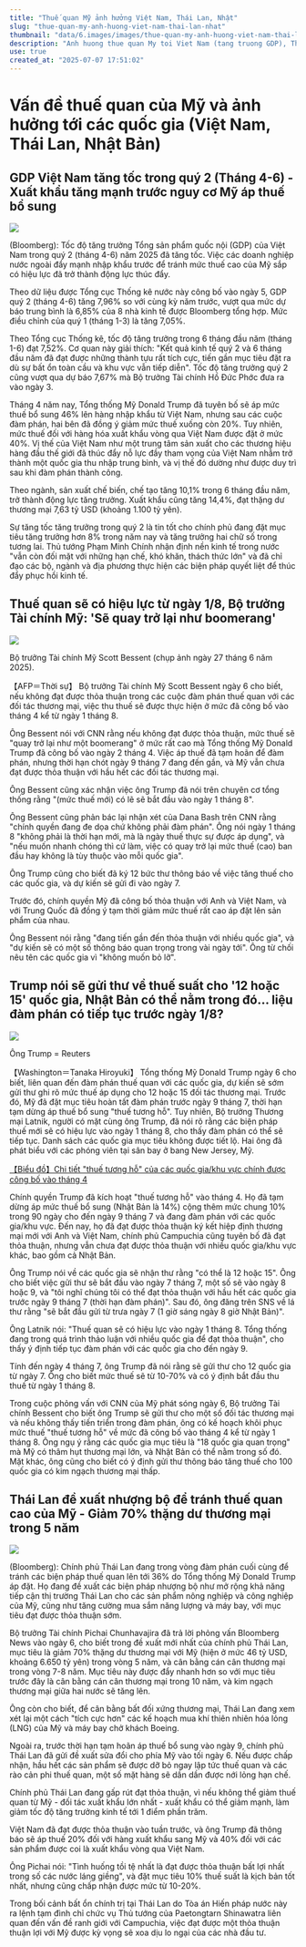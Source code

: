 ```yaml
---
title: "Thuế quan Mỹ ảnh hưởng Việt Nam, Thái Lan, Nhật"
slug: "thue-quan-my-anh-huong-viet-nam-thai-lan-nhat"
thumbnail: "data/6.images/images/thue-quan-my-anh-huong-viet-nam-thai-lan-nhat.webp"
description: "Anh huong thue quan My toi Viet Nam (tang truong GDP), Thai Lan (nhuong bo), Nhat Ban (nguy co)."
use: true
created_at: "2025-07-07 17:51:02"
---
```


# Vấn đề thuế quan của Mỹ và ảnh hưởng tới các quốc gia (Việt Nam, Thái Lan, Nhật Bản)

## GDP Việt Nam tăng tốc trong quý 2 (Tháng 4-6) - Xuất khẩu tăng mạnh trước nguy cơ Mỹ áp thuế bổ sung

![](/images/20250707-22028512-digbloom-000-1-view.webp)

(Bloomberg): Tốc độ tăng trưởng Tổng sản phẩm quốc nội (GDP) của Việt Nam trong quý 2 (tháng 4-6) năm 2025 đã tăng tốc. Việc các doanh nghiệp nước ngoài đẩy mạnh nhập khẩu trước để tránh mức thuế cao của Mỹ sắp có hiệu lực đã trở thành động lực thúc đẩy.

Theo dữ liệu được Tổng cục Thống kê nước này công bố vào ngày 5, GDP quý 2 (tháng 4-6) tăng 7,96% so với cùng kỳ năm trước, vượt qua mức dự báo trung bình là 6,85% của 8 nhà kinh tế được Bloomberg tổng hợp. Mức điều chỉnh của quý 1 (tháng 1-3) là tăng 7,05%.

Theo Tổng cục Thống kê, tốc độ tăng trưởng trong 6 tháng đầu năm (tháng 1-6) đạt 7,52%. Cơ quan này giải thích: "Kết quả kinh tế quý 2 và 6 tháng đầu năm đã đạt được những thành tựu rất tích cực, tiến gần mục tiêu đặt ra dù sự bất ổn toàn cầu và khu vực vẫn tiếp diễn". Tốc độ tăng trưởng quý 2 cũng vượt qua dự báo 7,67% mà Bộ trưởng Tài chính Hồ Đức Phớc đưa ra vào ngày 3.

Tháng 4 năm nay, Tổng thống Mỹ Donald Trump đã tuyên bố sẽ áp mức thuế bổ sung 46% lên hàng nhập khẩu từ Việt Nam, nhưng sau các cuộc đàm phán, hai bên đã đồng ý giảm mức thuế xuống còn 20%. Tuy nhiên, mức thuế đối với hàng hóa xuất khẩu vòng qua Việt Nam được đặt ở mức 40%. Vị thế của Việt Nam như một trung tâm sản xuất cho các thương hiệu hàng đầu thế giới đã thúc đẩy nỗ lực đầy tham vọng của Việt Nam nhằm trở thành một quốc gia thu nhập trung bình, và vị thế đó dường như được duy trì sau khi đàm phán thành công.

Theo ngành, sản xuất chế biến, chế tạo tăng 10,1% trong 6 tháng đầu năm, trở thành động lực tăng trưởng. Xuất khẩu cũng tăng 14,4%, đạt thặng dư thương mại 7,63 tỷ USD (khoảng 1.100 tỷ yên).

Sự tăng tốc tăng trưởng trong quý 2 là tin tốt cho chính phủ đang đặt mục tiêu tăng trưởng hơn 8% trong năm nay và tăng trưởng hai chữ số trong tương lai. Thủ tướng Phạm Minh Chính nhận định nền kinh tế trong nước "vẫn còn đối mặt với những hạn chế, khó khăn, thách thức lớn" và đã chỉ đạo các bộ, ngành và địa phương thực hiện các biện pháp quyết liệt để thúc đẩy phục hồi kinh tế.

## Thuế quan sẽ có hiệu lực từ ngày 1/8, Bộ trưởng Tài chính Mỹ: 'Sẽ quay trở lại như boomerang'

![](/images/20250707-00000006-jij_afp-000-2-view.webp)

Bộ trưởng Tài chính Mỹ Scott Bessent (chụp ảnh ngày 27 tháng 6 năm 2025).

【AFP＝Thời sự】 Bộ trưởng Tài chính Mỹ Scott Bessent ngày 6 cho biết, nếu không đạt được thỏa thuận trong các cuộc đàm phán thuế quan với các đối tác thương mại, việc thu thuế sẽ được thực hiện ở mức đã công bố vào tháng 4 kể từ ngày 1 tháng 8.

Ông Bessent nói với CNN rằng nếu không đạt được thỏa thuận, mức thuế sẽ "quay trở lại như một boomerang" ở mức rất cao mà Tổng thống Mỹ Donald Trump đã công bố vào ngày 2 tháng 4. Việc áp thuế đã tạm hoãn để đàm phán, nhưng thời hạn chót ngày 9 tháng 7 đang đến gần, và Mỹ vẫn chưa đạt được thỏa thuận với hầu hết các đối tác thương mại.

Ông Bessent cũng xác nhận việc ông Trump đã nói trên chuyên cơ tổng thống rằng "(mức thuế mới) có lẽ sẽ bắt đầu vào ngày 1 tháng 8".

Ông Bessent cũng phản bác lại nhận xét của Dana Bash trên CNN rằng "chính quyền đang đe dọa chứ không phải đàm phán". Ông nói ngày 1 tháng 8 "không phải là thời hạn mới, mà là ngày thuế thực sự được áp dụng", và "nếu muốn nhanh chóng thì cứ làm, việc có quay trở lại mức thuế (cao) ban đầu hay không là tùy thuộc vào mỗi quốc gia".

Ông Trump cũng cho biết đã ký 12 bức thư thông báo về việc tăng thuế cho các quốc gia, và dự kiến sẽ gửi đi vào ngày 7.

Trước đó, chính quyền Mỹ đã công bố thỏa thuận với Anh và Việt Nam, và với Trung Quốc đã đồng ý tạm thời giảm mức thuế rất cao áp đặt lên sản phẩm của nhau.

Ông Bessent nói rằng "đang tiến gần đến thỏa thuận với nhiều quốc gia", và "dự kiến sẽ có một số thông báo quan trọng trong vài ngày tới". Ông từ chối nêu tên các quốc gia vì "không muốn bỏ lỡ".

## Trump nói sẽ gửi thư về thuế suất cho '12 hoặc 15' quốc gia, Nhật Bản có thể nằm trong đó... liệu đàm phán có tiếp tục trước ngày 1/8?

![](/images/20250707-00050039-yom-000-16-view.webp)

Ông Trump = Reuters

【Washington＝Tanaka Hiroyuki】 Tổng thống Mỹ Donald Trump ngày 6 cho biết, liên quan đến đàm phán thuế quan với các quốc gia, dự kiến sẽ sớm gửi thư ghi rõ mức thuế áp dụng cho 12 hoặc 15 đối tác thương mại. Trước đó, Mỹ đã đặt mục tiêu hoàn tất đàm phán trước ngày 9 tháng 7, thời hạn tạm dừng áp thuế bổ sung "thuế tương hỗ". Tuy nhiên, Bộ trưởng Thương mại Latnik, người có mặt cùng ông Trump, đã nói rõ rằng các biện pháp thuế mới sẽ có hiệu lực vào ngày 1 tháng 8, cho thấy đàm phán có thể sẽ tiếp tục. Danh sách các quốc gia mục tiêu không được tiết lộ. Hai ông đã phát biểu với các phóng viên tại sân bay ở bang New Jersey, Mỹ.

[【Biểu đồ】Chi tiết "thuế tương hỗ" của các quốc gia/khu vực chính được công bố vào tháng 4](https://www.yomiuri.co.jp/pluralphoto/20250403-OYT1I50089/?from=yhd)

Chính quyền Trump đã kích hoạt "thuế tương hỗ" vào tháng 4. Họ đã tạm dừng áp mức thuế bổ sung (Nhật Bản là 14%) cộng thêm mức chung 10% trong 90 ngày cho đến ngày 9 tháng 7 và đang đàm phán với các quốc gia/khu vực. Đến nay, họ đã đạt được thỏa thuận ký kết hiệp định thương mại mới với Anh và Việt Nam, chính phủ Campuchia cũng tuyên bố đã đạt thỏa thuận, nhưng vẫn chưa đạt được thỏa thuận với nhiều quốc gia/khu vực khác, bao gồm cả Nhật Bản.

Ông Trump nói về các quốc gia sẽ nhận thư rằng "có thể là 12 hoặc 15". Ông cho biết việc gửi thư sẽ bắt đầu vào ngày 7 tháng 7, một số sẽ vào ngày 8 hoặc 9, và "tôi nghĩ chúng tôi có thể đạt thỏa thuận với hầu hết các quốc gia trước ngày 9 tháng 7 (thời hạn đàm phán)". Sau đó, ông đăng trên SNS về lá thư rằng "sẽ bắt đầu gửi từ trưa ngày 7 (1 giờ sáng ngày 8 giờ Nhật Bản)".

Ông Latnik nói: "Thuế quan sẽ có hiệu lực vào ngày 1 tháng 8. Tổng thống đang trong quá trình thảo luận với nhiều quốc gia để đạt thỏa thuận", cho thấy ý định tiếp tục đàm phán với các quốc gia cho đến ngày 9.

Tính đến ngày 4 tháng 7, ông Trump đã nói rằng sẽ gửi thư cho 12 quốc gia từ ngày 7. Ông cho biết mức thuế sẽ từ 10-70% và có ý định bắt đầu thu thuế từ ngày 1 tháng 8.

Trong cuộc phỏng vấn với CNN của Mỹ phát sóng ngày 6, Bộ trưởng Tài chính Bessent cho biết ông Trump sẽ gửi thư cho một số đối tác thương mại và nếu không thấy tiến triển trong đàm phán, ông có kế hoạch khôi phục mức thuế "thuế tương hỗ" về mức đã công bố vào tháng 4 kể từ ngày 1 tháng 8. Ông ngụ ý rằng các quốc gia mục tiêu là "18 quốc gia quan trọng" mà Mỹ có thâm hụt thương mại lớn, và Nhật Bản có thể nằm trong số đó. Mặt khác, ông cũng cho biết có ý định gửi thư thông báo tăng thuế cho 100 quốc gia có kim ngạch thương mại thấp.

## Thái Lan đề xuất nhượng bộ để tránh thuế quan cao của Mỹ - Giảm 70% thặng dư thương mại trong 5 năm

![](/images/20250707-52754334-bloom_st-000-2-view.webp)

(Bloomberg): Chính phủ Thái Lan đang trong vòng đàm phán cuối cùng để tránh các biện pháp thuế quan lên tới 36% do Tổng thống Mỹ Donald Trump áp đặt. Họ đang đề xuất các biện pháp nhượng bộ như mở rộng khả năng tiếp cận thị trường Thái Lan cho các sản phẩm nông nghiệp và công nghiệp của Mỹ, cũng như tăng cường mua sắm năng lượng và máy bay, với mục tiêu đạt được thỏa thuận sớm.

Bộ trưởng Tài chính Pichai Chunhavajira đã trả lời phỏng vấn Bloomberg News vào ngày 6, cho biết trong đề xuất mới nhất của chính phủ Thái Lan, mục tiêu là giảm 70% thặng dư thương mại với Mỹ (hiện ở mức 46 tỷ USD, khoảng 6.650 tỷ yên) trong vòng 5 năm, và cân bằng cán cân thương mại trong vòng 7-8 năm. Mục tiêu này được đẩy nhanh hơn so với mục tiêu trước đây là cân bằng cán cân thương mại trong 10 năm, và kim ngạch thương mại giữa hai nước sẽ tăng lên.

Ông còn cho biết, để cân bằng bất đối xứng thương mại, Thái Lan đang xem xét lại một cách "tích cực hơn" các kế hoạch mua khí thiên nhiên hóa lỏng (LNG) của Mỹ và máy bay chở khách Boeing.

Ngoài ra, trước thời hạn tạm hoãn áp thuế bổ sung vào ngày 9, chính phủ Thái Lan đã gửi đề xuất sửa đổi cho phía Mỹ vào tối ngày 6. Nếu được chấp nhận, hầu hết các sản phẩm sẽ được dỡ bỏ ngay lập tức thuế quan và các rào cản phi thuế quan, một số mặt hàng sẽ dần dần được nới lỏng hạn chế.

Chính phủ Thái Lan đang gấp rút đạt thỏa thuận, vì nếu không thể giảm thuế quan từ Mỹ - đối tác xuất khẩu lớn nhất - xuất khẩu có thể giảm mạnh, làm giảm tốc độ tăng trưởng kinh tế tới 1 điểm phần trăm.

Việt Nam đã đạt được thỏa thuận vào tuần trước, và ông Trump đã thông báo sẽ áp thuế 20% đối với hàng xuất khẩu sang Mỹ và 40% đối với các sản phẩm được coi là xuất khẩu vòng qua Việt Nam.

Ông Pichai nói: "Tình huống tồi tệ nhất là đạt được thỏa thuận bất lợi nhất trong số các nước láng giềng", và đặt mục tiêu 10% thuế suất là kịch bản tốt nhất, nhưng cũng chấp nhận được mức từ 10-20%.

Trong bối cảnh bất ổn chính trị tại Thái Lan do Tòa án Hiến pháp nước này ra lệnh tạm đình chỉ chức vụ Thủ tướng của Paetongtarn Shinawatra liên quan đến vấn đề ranh giới với Campuchia, việc đạt được một thỏa thuận thuận lợi với Mỹ được kỳ vọng sẽ xoa dịu lo ngại của các nhà đầu tư.
